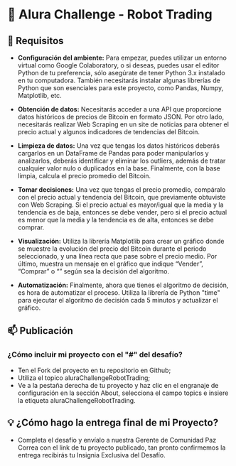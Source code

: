 # 🤖 Alura Challenge - Robot Trading

## 📜 Requisitos

- **Configuración del ambiente:** Para empezar, puedes utilizar un entorno virtual como Google Colaboratory, o si deseas, puedes usar el editor Python de tu preferencia, sólo asegúrate de tener Python 3.x instalado en tu computadora. También necesitarás instalar algunas librerías de Python que son esenciales para este proyecto, como Pandas, Numpy, Matplotlib, etc.

- **Obtención de datos:** Necesitarás acceder a una API que proporcione datos históricos de precios de Bitcoin en formato JSON. Por otro lado, necesitarás realizar Web Scraping en un site de noticias para obtener el precio actual y algunos indicadores de tendencias del Bitcoin.

- **Limpieza de datos:** Una vez que tengas los datos históricos deberás cargarlos en un DataFrame de Pandas para poder manipularlos y analizarlos, deberás identificar y eliminar los outliers, además de tratar cualquier valor nulo o duplicados en la base. Finalmente, con la base limpia, calcula el precio promedio del Bitcoin.

- **Tomar decisiones:** Una vez que tengas el precio promedio, compáralo con el precio actual y tendencia del Bitcoin, que previamente obtuviste con Web Scraping. Si el precio actual es mayor/igual que la media y la tendencia es de baja, entonces se debe vender, pero si el precio actual es menor que la media y la tendencia es de alta, entonces se debe comprar.

- **Visualización:** Utiliza la librería Matplotlib para crear un gráfico donde se muestre la evolución del precio del Bitcoin durante el periodo seleccionado, y una línea recta que pase sobre el precio medio. Por último, muestra un mensaje en el gráfico que indique “Vender”, “Comprar” o “” según sea la decisión del algoritmo.

- **Automatización:** Finalmente, ahora que tienes el algoritmo de decisión, es hora de automatizar el proceso. Utiliza la librería de Python "time" para ejecutar el algoritmo de decisión cada 5 minutos y actualizar el gráfico.


## 📫 Publicación

### ¿Cómo incluir mi proyecto con el "#" del desafío?

- Ten el Fork del proyecto en tu repositorio en Github;
- Utiliza el topico aluraChallengeRobotTrading;
- Ve a la pestaña derecha de tu proyecto y haz clic en el engranaje de configuración en la sección About, selecciona el campo topics e insiere la etiqueta aluraChallengeRobotTrading.

## 💡 ¿Cómo hago la entrega final de mi Proyecto?

- Completa el desafío y envíalo a nuestra Gerente de Comunidad Paz Correa con el link de tu proyecto publicado, tan pronto confirmemos la entrega recibirás tu Insignia Exclusiva del Desafío.
